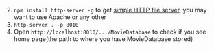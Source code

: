 


2. `npm install http-server -g` to get [simple HTTP file server](https://github.com/nodeapps/http-server),
 you may want to use Apache or any other
3. `http-server . -p 8010`
4. Open `http://localhost:8010/.../MovieDatabase` to check if you see home page(the path to where you have MovieDatabase stored)
